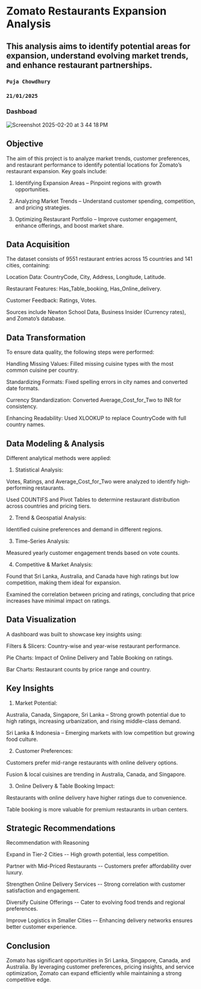 # Zomato Restaurants Expansion Analysis

## This analysis aims to identify potential areas for expansion, understand evolving market trends, and enhance restaurant partnerships.
### `Puja Chowdhury`
### `21/01/2025`

### Dashboad
![Screenshot 2025-02-20 at 3 44 18 PM](https://github.com/user-attachments/assets/82eccd4c-3613-4b8d-9df1-0268adf74820)

## Objective
The aim of this project is to analyze market trends, customer preferences, and restaurant performance to identify potential locations for Zomato’s restaurant expansion. Key goals include:

1. Identifying Expansion Areas – Pinpoint regions with growth opportunities.


2. Analyzing Market Trends – Understand customer spending, competition, and pricing strategies.


3. Optimizing Restaurant Portfolio – Improve customer engagement, enhance offerings, and boost market share.

## Data Acquisition
The dataset consists of 9551 restaurant entries across 15 countries and 141 cities, containing:

Location Data: CountryCode, City, Address, Longitude, Latitude.

Restaurant Features: Has_Table_booking, Has_Online_delivery.

Customer Feedback: Ratings, Votes.

Sources include Newton School Data, Business Insider (Currency rates), and Zomato’s database.

## Data Transformation
To ensure data quality, the following steps were performed:

Handling Missing Values: Filled missing cuisine types with the most common cuisine per country.

Standardizing Formats: Fixed spelling errors in city names and converted date formats.

Currency Standardization: Converted Average_Cost_for_Two to INR for consistency.

Enhancing Readability: Used XLOOKUP to replace CountryCode with full country names.

## Data Modeling & Analysis
Different analytical methods were applied:

1. Statistical Analysis:


Votes, Ratings, and Average_Cost_for_Two were analyzed to identify high-performing restaurants.

Used COUNTIFS and Pivot Tables to determine restaurant distribution across countries and pricing tiers.


2. Trend & Geospatial Analysis:


Identified cuisine preferences and demand in different regions.


3. Time-Series Analysis:


Measured yearly customer engagement trends based on vote counts.


4. Competitive & Market Analysis:


Found that Sri Lanka, Australia, and Canada have high ratings but low competition, making them ideal for expansion.

Examined the correlation between pricing and ratings, concluding that price increases have minimal impact on ratings.

## Data Visualization
A dashboard was built to showcase key insights using:

Filters & Slicers: Country-wise and year-wise restaurant performance.

Pie Charts: Impact of Online Delivery and Table Booking on ratings.

Bar Charts: Restaurant counts by price range and country.

## Key Insights
1. Market Potential:


Australia, Canada, Singapore, Sri Lanka – Strong growth potential due to high ratings, increasing urbanization, and rising middle-class demand.

Sri Lanka & Indonesia – Emerging markets with low competition but growing food culture.


2. Customer Preferences:


Customers prefer mid-range restaurants with online delivery options.

Fusion & local cuisines are trending in Australia, Canada, and Singapore.


3. Online Delivery & Table Booking Impact:


Restaurants with online delivery have higher ratings due to convenience.

Table booking is more valuable for premium restaurants in urban centers.

## Strategic Recommendations
Recommendation with Reasoning


Expand in Tier-2 Cities -- High growth potential, less competition.

Partner with Mid-Priced Restaurants -- Customers prefer affordability over luxury.

Strengthen Online Delivery Services -- Strong correlation with customer satisfaction and engagement.

Diversify Cuisine Offerings -- Cater to evolving food trends and regional preferences.

Improve Logistics in Smaller Cities -- Enhancing delivery networks ensures better customer experience.


## Conclusion
Zomato has significant opportunities in Sri Lanka, Singapore, Canada, and Australia. By leveraging customer preferences, pricing insights, and service optimization, Zomato can expand efficiently while maintaining a strong competitive edge.

